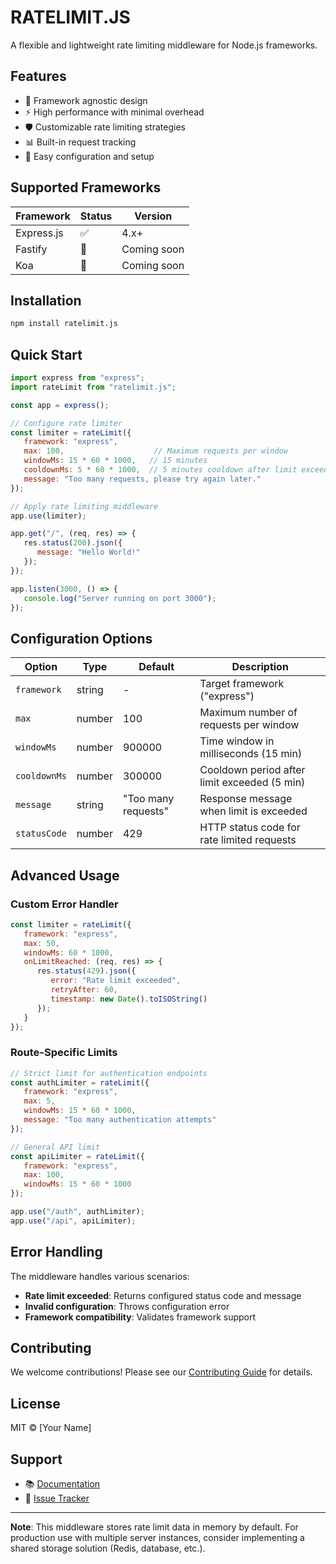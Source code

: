 # RATELIMIT.JS

A flexible and lightweight rate limiting middleware for Node.js frameworks.

## Features

- 🚀 Framework agnostic design
- ⚡ High performance with minimal overhead
- 🛡️ Customizable rate limiting strategies
- 📊 Built-in request tracking
- 🔧 Easy configuration and setup

## Supported Frameworks

| Framework  | Status | Version |
|------------|--------|---------|
| Express.js | ✅     | 4.x+    |
| Fastify    | 🔄     | Coming soon |
| Koa        | 🔄     | Coming soon |

## Installation

```bash
npm install ratelimit.js
```

## Quick Start

```javascript
import express from "express";
import rateLimit from "ratelimit.js";

const app = express();

// Configure rate limiter
const limiter = rateLimit({
   framework: "express",
   max: 100,                    // Maximum requests per window
   windowMs: 15 * 60 * 1000,   // 15 minutes
   cooldownMs: 5 * 60 * 1000,  // 5 minutes cooldown after limit exceeded
   message: "Too many requests, please try again later."
});

// Apply rate limiting middleware
app.use(limiter);

app.get("/", (req, res) => {
   res.status(200).json({
      message: "Hello World!"
   });
});

app.listen(3000, () => {
   console.log("Server running on port 3000");
});
```

## Configuration Options

| Option       | Type     | Default | Description |
|--------------|----------|---------|-------------|
| `framework`  | string   | -       | Target framework ("express") |
| `max`        | number   | 100     | Maximum number of requests per window |
| `windowMs`   | number   | 900000  | Time window in milliseconds (15 min) |
| `cooldownMs` | number   | 300000  | Cooldown period after limit exceeded (5 min) |
| `message`    | string   | "Too many requests" | Response message when limit is exceeded |
| `statusCode` | number   | 429     | HTTP status code for rate limited requests |

## Advanced Usage

### Custom Error Handler

```javascript
const limiter = rateLimit({
   framework: "express",
   max: 50,
   windowMs: 60 * 1000,
   onLimitReached: (req, res) => {
      res.status(429).json({
         error: "Rate limit exceeded",
         retryAfter: 60,
         timestamp: new Date().toISOString()
      });
   }
});
```

### Route-Specific Limits

```javascript
// Strict limit for authentication endpoints
const authLimiter = rateLimit({
   framework: "express",
   max: 5,
   windowMs: 15 * 60 * 1000,
   message: "Too many authentication attempts"
});

// General API limit
const apiLimiter = rateLimit({
   framework: "express",
   max: 100,
   windowMs: 15 * 60 * 1000
});

app.use("/auth", authLimiter);
app.use("/api", apiLimiter);
```

## Error Handling

The middleware handles various scenarios:

- **Rate limit exceeded**: Returns configured status code and message
- **Invalid configuration**: Throws configuration error
- **Framework compatibility**: Validates framework support

## Contributing

We welcome contributions! Please see our [Contributing Guide](CONTRIBUTING.md) for details.

## License

MIT © [Your Name]

## Support

- 📚 [Documentation](https://github.com/SxyzJsnx/ratelimit-nodejs.js)
- 🐛 [Issue Tracker](https://github.com/SxyzJsnx/ratelimit-nodejs.js/issues)

---

**Note**: This middleware stores rate limit data in memory by default. For production use with multiple server instances, consider implementing a shared storage solution (Redis, database, etc.).